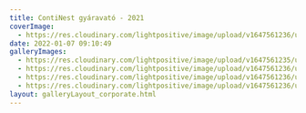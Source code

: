 ```yaml
---
title: ContiNest gyáravató - 2021
coverImage:
  - https://res.cloudinary.com/lightpositive/image/upload/v1647561236/uploads/ContiNest%20gy%C3%A1ravat%C3%B3%20-%202021/co3.jpg
date: 2022-01-07 09:10:49
galleryImages: 
  - https://res.cloudinary.com/lightpositive/image/upload/v1647561235/uploads/ContiNest%20gy%C3%A1ravat%C3%B3%20-%202021/co2.jpg
  - https://res.cloudinary.com/lightpositive/image/upload/v1647561236/uploads/ContiNest%20gy%C3%A1ravat%C3%B3%20-%202021/co1.jpg
  - https://res.cloudinary.com/lightpositive/image/upload/v1647561236/uploads/ContiNest%20gy%C3%A1ravat%C3%B3%20-%202021/co.jpg
  - https://res.cloudinary.com/lightpositive/image/upload/v1647561236/uploads/ContiNest%20gy%C3%A1ravat%C3%B3%20-%202021/co3.jpg
layout: galleryLayout_corporate.html
---
```

